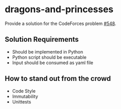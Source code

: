 # dragons-and-princesses

Provide a solution for the CodeForces problem [#548](https://codeforces.com/problemsets/acmsguru/problem/99999/548).

## Solution Requirements
- Should be implemented in Python
- Python script should be executable 
- Input should be consumed as yaml file

## How to stand out from the crowd
- Code Style
- Immutability
- Unittests
